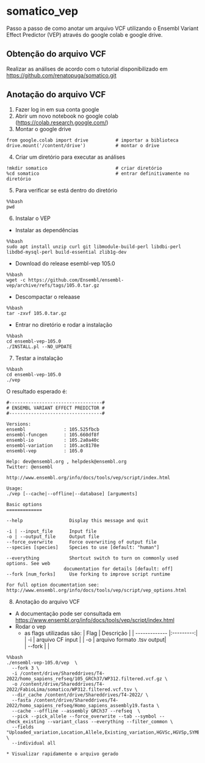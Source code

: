 # somatico_vep
Passo a passo de como anotar um arquivo VCF utilizando o Ensembl Variant Effect Predictor (VEP) através do google colab e google drive.

## Obtenção do arquivo VCF
Realizar as análises de acordo com o tutorial disponibilizado em https://github.com/renatopuga/somatico.git

## Anotação do arquivo VCF
1. Fazer log in em sua conta google
2. Abrir um novo notebook no google colab (https://colab.research.google.com/)
3. Montar o google drive
  ```
  from google.colab import drive          # importar a biblioteca
  drive.mount('/content/drive')           # montar o drive
  ```
4. Criar um diretório para executar as análises
  ```
  !mkdir somatico                         # criar diretório
  %cd somatico                            # entrar definitivamente no diretório
  ```
5. Para verificar se está dentro do diretório
  ```
  %%bash
  pwd
  ```
6. Instalar o VEP
  * Instalar as dependências
  ```
  %%bash
  sudo apt install unzip curl git libmodule-build-perl libdbi-perl libdbd-mysql-perl build-essential zlib1g-dev
  ```
  * Download do release esembl-vep 105.0
  ```
  %%bash
  wget -c https://github.com/Ensembl/ensembl-vep/archive/refs/tags/105.0.tar.gz
  ```
  * Descompactar o releaase
  ```
  %%bash
  tar -zxvf 105.0.tar.gz
  ```
  * Entrar no diretório e rodar a instalação
  ```
  %%bash
  cd ensembl-vep-105.0
  ./INSTALL.pl --NO_UPDATE  
  ```
7. Testar a instalação
  ```
  %%bash
  cd ensembl-vep-105.0
  ./vep 
  ```
  O resultado esperado é:
  ```
  #----------------------------------#
# ENSEMBL VARIANT EFFECT PREDICTOR #
#----------------------------------#

Versions:
  ensembl              : 105.525fbcb
  ensembl-funcgen      : 105.660df8f
  ensembl-io           : 105.2a0a40c
  ensembl-variation    : 105.ac8178e
  ensembl-vep          : 105.0

Help: dev@ensembl.org , helpdesk@ensembl.org
Twitter: @ensembl

http://www.ensembl.org/info/docs/tools/vep/script/index.html

Usage:
./vep [--cache|--offline|--database] [arguments]

Basic options
=============

--help                 Display this message and quit

-i | --input_file      Input file
-o | --output_file     Output file
--force_overwrite      Force overwriting of output file
--species [species]    Species to use [default: "human"]
                       
--everything           Shortcut switch to turn on commonly used options. See web
                       documentation for details [default: off]                       
--fork [num_forks]     Use forking to improve script runtime

For full option documentation see:
http://www.ensembl.org/info/docs/tools/vep/script/vep_options.html
  ```
  
8. Anotação do arquivo VCF
  * A documentação pode ser consultada em https://www.ensembl.org/info/docs/tools/vep/script/index.html
  * Rodar o vep
    * as flags utilizadas são:
      | Flag          | Descrição  |
    | ------------- |:---------:|
    | -i        | arquivo CF input     | 
    | -o       | arquivo formato .tsv output|   
    | --fork     | |  
  ```
  %%bash
  ./ensembl-vep-105.0/vep  \
    --fork 3 \
    -i /content/drive/Shareddrives/T4-2022/homo_sapiens_refseq/105_GRCh37/WP312.filtered.vcf.gz \
    -o /content/drive/Shareddrives/T4-2022/FabioLima/somatico/WP312.filtered.vcf.tsv \
    --dir_cache /content/drive/Shareddrives/T4-2022/ \
    --fasta /content/drive/Shareddrives/T4-2022/homo_sapiens_refseq/Homo_sapiens_assembly19.fasta \
    --cache --offline --assembly GRCh37 --refseq  \
    --pick --pick_allele --force_overwrite --tab --symbol --check_existing --variant_class --everything --filter_common \
    --fields  "Uploaded_variation,Location,Allele,Existing_variation,HGVSc,HGVSp,SYMBOL,Consequence,IND,ZYG,Amino_acids,CLIN_SIG,PolyPhen,SIFT,VARIANT_CLASS,FREQS" \
    --individual all

  ```
    * Visualizar rapidamente o arquivo gerado
